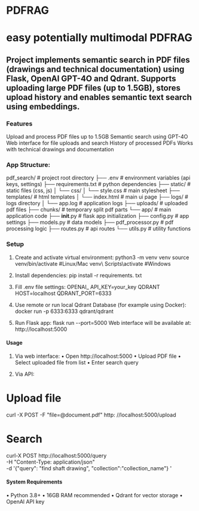 # PDFRAG
# easy potentially multimodal PDFRAG

## Project implements semantic search in PDF files (drawings and technical documentation) using Flask, OpenAI GPT-4O and Qdrant. Supports uploading large PDF files (up to 1.5GB), stores upload history and enables semantic text search using embeddings.

### Features
Upload and process PDF files up to 1.5GB
Semantic search using GPT-4O
Web interface for file uploads and search
History of processed PDFs
Works with technical drawings and documentation

### App Structure:
pdf_search/                  # project root directory
├── .env                     # environment variables (api keys, settings)
├── requirements.txt         # python dependencies
├── static/                  # static files (css, js)
│   └── css/
│       └── style.css        # main stylesheet
├── templates/               # html templates
│   └── index.html           # main ui page
├── logs/                    # logs directory
│   └── app.log             # application logs
├── uploads/                 # uploaded pdf files
├── chunks/                  # temporary split pdf parts
└── app/                     # main application code
    ├── __init__.py         # flask app initialization
    ├── config.py           # app settings
    ├── models.py           # data models
    ├── pdf_processor.py    # pdf processing logic
    ├── routes.py           # api routes
    └── utils.py            # utility functions


### Setup
1. Create and activate virtual environment:
python3 -m venv venv source venv/bin/activate #Linux/Mac
venv\ Scripts\activate #Windows

2. Install dependencies:
pip install -r requirements. txt

3. Fill .env file settings:
OPENAI_ API_KEY=your_key
QDRANT HOST=localhost
QDRANT_PORT=6333

4. Use remote or run local Qdrant Database (for example using Docker):
docker run -p 6333:6333 qdrant/qdrant

5. Run Flask app:
flask run --port=5000
Web interface will be available at: http://localhost:5000    

#### Usage
1. Via web interface:
• Open http://localhost:5000
• Upload PDF file
• Select uploaded file from list
• Enter search query

2. Via API:
# Upload file
curl -X POST -F "file=@document.pdf" http: //localhost:5000/upload

# Search
curl-X POST http://localhost:5000/query \
-H "Content-Type: application/json" \
-d '{"query": "find shaft drawing", "collection":"collection_name"} '

#### System Requirements
• Python 3.8+
• 16GB RAM recommended
• Qdrant for vector storage
• OpenAl API key
